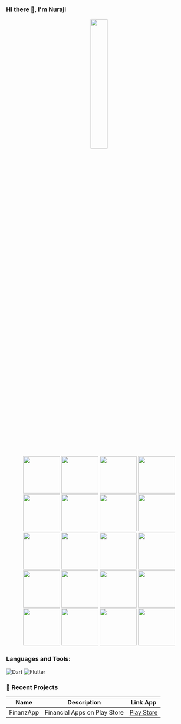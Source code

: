 ### Hi there 👋, I'm Nuraji

<p align="center">
  <img src="https://cdn.jsdelivr.net/gh/jasonkayzk/jasonkayzk@master/hello-world.gif" width="30%">
</p>

<div style="text-align:center;">
  <img src="https://cdn.jsdelivr.net/gh/devicons/devicon@latest/icons/html5/html5-original.svg" width="100"/>
  <img src="https://cdn.jsdelivr.net/gh/devicons/devicon@latest/icons/css3/css3-original.svg" width="100"/>
  <img src="https://cdn.jsdelivr.net/gh/devicons/devicon@latest/icons/javascript/javascript-original.svg" width="100"/>
  <img src="https://cdn.jsdelivr.net/gh/devicons/devicon@latest/icons/python/python-original.svg" width="100"/>
  <img src="https://cdn.jsdelivr.net/gh/devicons/devicon@latest/icons/flutter/flutter-original.svg" width="100"/>
  <img src="https://cdn.jsdelivr.net/gh/devicons/devicon@latest/icons/java/java-original.svg" width="100"/>
  <img src="https://cdn.jsdelivr.net/gh/devicons/devicon@latest/icons/firebase/firebase-original.svg" width="100"/>
  <img src="https://cdn.jsdelivr.net/gh/devicons/devicon@latest/icons/gradle/gradle-original.svg" width="100"/>
  <img src="https://cdn.jsdelivr.net/gh/devicons/devicon@latest/icons/googlecloud/googlecloud-original.svg" width="100"/>
  <img src="https://cdn.jsdelivr.net/gh/devicons/devicon@latest/icons/mysql/mysql-original-wordmark.svg" width="100"/>
  <img src="https://cdn.jsdelivr.net/gh/devicons/devicon@latest/icons/nodejs/nodejs-original-wordmark.svg" width="100"/>
  <img src="https://cdn.jsdelivr.net/gh/devicons/devicon@latest/icons/npm/npm-original-wordmark.svg" width="100"/>
  <img src="https://cdn.jsdelivr.net/gh/devicons/devicon@latest/icons/php/php-original.svg" width="100"/>
  <img src="https://cdn.jsdelivr.net/gh/devicons/devicon@latest/icons/powershell/powershell-original.svg" width="100"/>
  <img src="https://cdn.jsdelivr.net/gh/devicons/devicon@latest/icons/sqlite/sqlite-original.svg" width="100"/>
  <img src="https://cdn.jsdelivr.net/gh/devicons/devicon@latest/icons/dart/dart-original-wordmark.svg" width="100"/>
  <img src="https://cdn.jsdelivr.net/gh/devicons/devicon@latest/icons/flask/flask-original-wordmark.svg" width="100"/>
  <img src="https://cdn.jsdelivr.net/gh/devicons/devicon@latest/icons/androidstudio/androidstudio-original-wordmark.svg" width="100"/>
  <img src="https://cdn.jsdelivr.net/gh/devicons/devicon@latest/icons/wordpress/wordpress-plain.svg" width="100"/>
  <img src="https://cdn.jsdelivr.net/gh/devicons/devicon@latest/icons/vscode/vscode-original.svg" width="100"/>
</div>

### Languages and Tools:
![Dart](https://img.shields.io/badge/Dart-0175C2?style=for-the-badge&logo=dart&logoColor=white)
![Flutter](https://img.shields.io/badge/Flutter-02569B?style=for-the-badge&logo=flutter&logoColor=white)


### 📌 Recent Projects
| Name | Description | Link App |
|------|-------------|------|
| FinanzApp | Financial Apps on Play Store | [Play Store](https://play.google.com/store/apps/details?id=com.nuraji.finanzapp&pcampaignid=web_share) |

